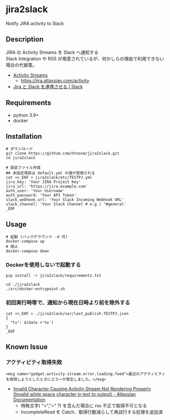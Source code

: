 # jira2slack
Notify JIRA activity to Slack

## Description

JIRA の Activity Streams を Slack へ通知する  
Slack Integration や RSS が用意されているが、何かしらの理由で利用できない場合の代替策。

* [Activity Streams](https://developer.atlassian.com/server/framework/atlassian-sdk/activity-streams/)
    * https://jira.atlassian.com/activity
* [Jira と Slack を連携させる \| Slack](https://slack.com/intl/ja-jp/help/articles/218475657-Jira-%E3%81%A8-Slack-%E3%82%92%E9%80%A3%E6%90%BA%E3%81%95%E3%81%9B%E3%82%8B)

## Requirements

* python 3.9+
* docker

## Installation

```
# ダウンロード
git clone https://github.com/htnosm/jira2slack.git
cd jira2slack

# 設定ファイル作成
## 未指定項目は default.yml の値が使用される
cat <<_EOF > jira2slack/etc/TESTPJ.yml
jira_key: 'Your JIRA Project Key'
jira_url: 'https://jira.example.com'
auth_user: 'Your Username'
auth_password: 'Your API Token'
slack_webhook_url: 'Your Slack Incoming Webhook URL'
slack_channel: 'Your Slack Channel # e.g.) "#general'
_EOF
```

## Usage

```
# 起動 (バックグラウンド -d 可)
docker-compose up
# 停止
docker-compose down
```

### Dockerを使用しないで起動する

```
pip install -r jira2slack/requirements.txt

cd ./jira2slack
./src/docker-entrypoint.sh
```

### 初回実行時等で、通知から現在日時より前を除外する

```
cat <<_EOF > ./jira2slack/var/last_publish.TESTPJ.json
{
  "ts": $(date +'%s')
}
_EOF
```

## Known Issue

### アクティビティ取得失敗

```
<msg name="gadget.activity.stream.error.loading.feed">最近のアクティビティを取得しようとしたときにエラーが発生しました。</msg>
```

* [Invalid Character Causing Activity Stream Not Rendering Properly \(Invalid white space character in text to output\) \- Atlassian Documentation](https://confluence.atlassian.com/jirakb/invalid-character-causing-activity-stream-not-rendering-properly-invalid-white-space-character-in-text-to-output-432276561.html)
    * 特殊文字( "<",">" ?) を含んだ場合に rss 不正で取得不可となる
    * IncompleteRead を Catch、取得行数減らして再試行する処理を追加済
